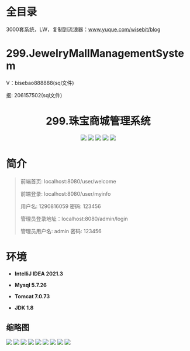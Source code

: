 # 全目录

3000套系统，LW，复制到流浪器：www.yuque.com/wisebit/blog

# 299.JewelryMallManagementSystem

<p>V：bisebao888888(sql文件)</p>
<p>抠: 206157502(sql文件)</p>

<p><h1 align="center">299.珠宝商城管理系统</h1></p>



<p align="center">
	<img src="https://img.shields.io/badge/jdk-1.8-orange.svg"/>
    <img src="https://img.shields.io/badge/spring-5.x-lightgrey.svg"/>
    <img src="https://img.shields.io/badge/springmvc-3.x-blue.svg"/>
    <img src="https://img.shields.io/badge/mybatis-5.x-yellow.svg"/>
    <img src="https://img.shields.io/badge/jsp-5.x-yellow.svg"/>
</p>

# 简介
>
> 
>
> 前端首页: localhost:8080/user/welcome
> 
> 前端登录: localhost:8080/user/myinfo
>
> 用户名: 1290816059   密码: 123456
>
> 管理员登录地址：localhost:8080/admin/login
>
> 管理员用户名: admin   密码: 123456
>


# 环境

- <b>IntelliJ IDEA 2021.3</b>

- <b>Mysql 5.7.26</b>

- <b>Tomcat 7.0.73</b>

- <b>JDK 1.8</b>





## 缩略图

![](https://bitwise.oss-cn-heyuan.aliyuncs.com/2024/9/10/efd94331-b980-447f-80e6-2cccc3ef1683.png)
![](https://bitwise.oss-cn-heyuan.aliyuncs.com/2024/9/10/9379e393-d342-407b-ac08-8e77e8d26123.png)
![](https://bitwise.oss-cn-heyuan.aliyuncs.com/2024/9/10/28a9fcc9-8b8f-4ff7-838b-3d19357b1115.png)
![](https://bitwise.oss-cn-heyuan.aliyuncs.com/2024/9/10/96ac4a7f-3b93-4a42-9a8d-636f4e0d67fc.png)
![](https://bitwise.oss-cn-heyuan.aliyuncs.com/2024/9/10/7fe13c88-6f07-42bb-9a9b-66616e984d79.png)
![](https://bitwise.oss-cn-heyuan.aliyuncs.com/2024/9/10/d5160c79-59ff-4d3e-9c75-99013da03357.png)
![](https://bitwise.oss-cn-heyuan.aliyuncs.com/2024/9/10/d49773bd-1f3a-4241-8b53-4d99816ad3c6.png)
![](https://bitwise.oss-cn-heyuan.aliyuncs.com/2024/9/10/7fec1dd2-9db9-4f91-8e4e-c931c320bf73.png)
![](https://bitwise.oss-cn-heyuan.aliyuncs.com/2024/9/10/8e2e169c-a8db-446f-9e2f-ed7eb4e1201d.png)







